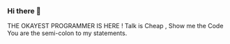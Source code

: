 ### Hi there 👋
  THE OKAYEST PROGRAMMER IS HERE !
                     Talk is Cheap , Show me the Code
                     You are the semi-colon to my statements.
                    


<!--
**AadarshaThapa/AadarshaThapa** is a ✨ _special_ ✨ repository because its `README.md` (this file) appears on your GitHub profile.**
 
           
             
